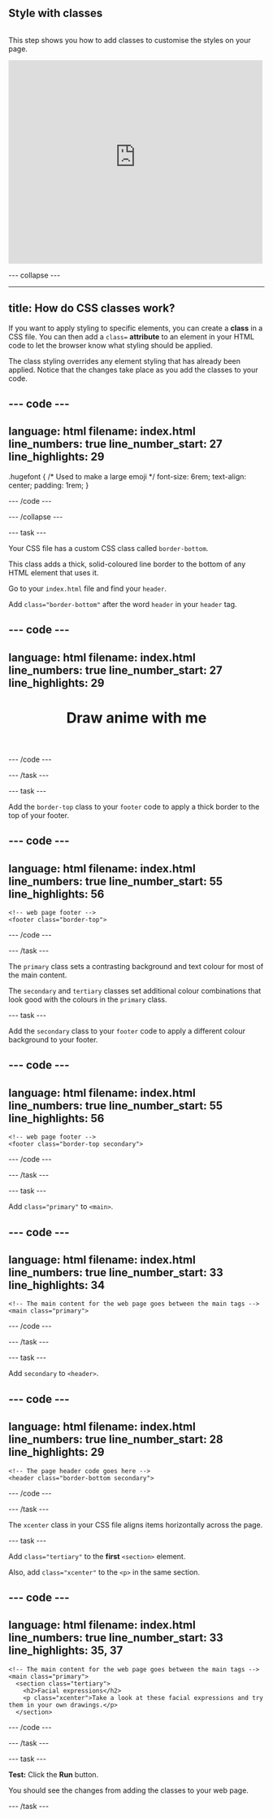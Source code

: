 ## Style with classes

<div style="display: flex; flex-wrap: wrap">
<div style="flex-basis: 200px; flex-grow: 1; margin-right: 15px;">

This step shows you how to add classes to customise the styles on your page. 

</div>
<div>
<iframe src="https://staging-editor.raspberrypi.org/en/embed/viewer/anime-expressions-step-8-simplified" width="500" height="400" frameborder="0" marginwidth="0" marginheight="0" allowfullscreen> </iframe>
</div>
</div>

--- collapse ---

---
title: How do CSS classes work?
---

If you want to apply styling to specific elements, you can create a **class** in a CSS file. You can then add a `class=` **attribute** to an element in your HTML code to let the browser know what styling should be applied. 
  
The class styling overrides any element styling that has already been applied. Notice that the changes take place as you add the classes to your code.

--- code ---
---
language: html
filename: index.html
line_numbers: true
line_number_start: 27
line_highlights: 29
---

.hugefont {
  /* Used to make a large emoji */
  font-size: 6rem;
  text-align: center;
  padding: 1rem;
}

--- /code ---

--- /collapse ---

--- task ---

Your CSS file has a custom CSS class called `border-bottom`. 

This class adds a thick, solid-coloured line border to the bottom of any HTML element that uses it.

Go to your `index.html` file and find your `header`. 

Add `class="border-bottom"` after the word `header` in your `header` tag. 

--- code ---
---
language: html
filename: index.html
line_numbers: true
line_number_start: 27
line_highlights: 29
---
  <body>
    <!-- The page header code goes here -->
    <header class="border-bottom">
      <h1>Draw anime with me</h1>
    </header>

--- /code ---

--- /task ---

--- task ---

Add the `border-top` class to your `footer` code to apply a thick border to the top of your footer. 

--- code ---
---
language: html
filename: index.html
line_numbers: true
line_number_start: 55
line_highlights: 56
---
    <!-- web page footer -->
    <footer class="border-top">

--- /code ---

--- /task ---

The `primary` class sets a contrasting background and text colour for most of the main content. 

The `secondary` and `tertiary` classes set additional colour combinations that look good with the colours in the `primary` class.

--- task ---

Add the `secondary` class to your `footer` code to apply a different colour background to your footer. 

--- code ---
---
language: html
filename: index.html
line_numbers: true
line_number_start: 55
line_highlights: 56
---
    <!-- web page footer -->
    <footer class="border-top secondary">

--- /code ---

--- /task ---

--- task ---

Add `class="primary"` to `<main>`.

--- code ---
---
language: html
filename: index.html
line_numbers: true
line_number_start: 33
line_highlights: 34
---
    <!-- The main content for the web page goes between the main tags -->
    <main class="primary">

--- /code ---

--- /task ---

--- task ---

Add `secondary` to `<header>`.

--- code ---
---
language: html
filename: index.html
line_numbers: true
line_number_start: 28
line_highlights: 29
---
    <!-- The page header code goes here -->
    <header class="border-bottom secondary">

--- /code ---

--- /task ---

The `xcenter` class in your CSS file aligns items horizontally across the page. 

--- task ---

Add `class="tertiary"` to the **first** `<section>` element.

Also, add `class="xcenter"` to the `<p>` in the same section. 

--- code ---
---
language: html
filename: index.html
line_numbers: true
line_number_start: 33
line_highlights: 35, 37
---
    <!-- The main content for the web page goes between the main tags -->
    <main class="primary">
      <section class="tertiary">
        <h2>Facial expressions</h2>
        <p class="xcenter">Take a look at these facial expressions and try them in your own drawings.</p>
      </section>

--- /code ---

--- /task ---

--- task ---

**Test:** Click the **Run** button. 

You should see the changes from adding the classes to your web page.

--- /task ---
